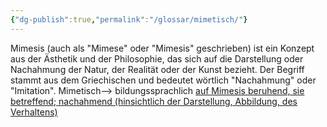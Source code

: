 ```yaml
---
{"dg-publish":true,"permalink":"/glossar/mimetisch/"}
---
```

 

Mimesis (auch als "Mimese" oder "Mimesis" geschrieben) ist ein Konzept aus der Ästhetik und der Philosophie, das sich auf die Darstellung oder Nachahmung der Natur, der Realität oder der Kunst bezieht. Der Begriff stammt aus dem Griechischen und bedeutet wörtlich "Nachahmung" oder "Imitation".
Mimetisch—> bildungssprachlich [auf Mimesis beruhend, sie betreffend; nachahmend (hinsichtlich der Darstellung, Abbildung, des Verhaltens)](https://www.dwds.de/wb/mimetisch#d-1-1)